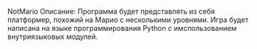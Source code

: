 NotMario
Описание: Программа будет представлять из себя платформер, похожий на Марио с несколькими уровнями. Игра будет написана на языке программирования Python с имспользованием внутриязыковых модулей.
